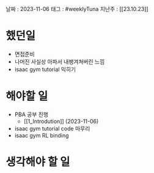 
날짜 : 2023-11-06
태그 : #weeklyTuna 
지난주 : [[23.10.23]]

# 했던일

- 면접준비
- 나머진 사실상 아파서 내팽겨쳐버린 느낌
- isaac gym tutorial 익히기

# 해야할 일
- PBA 공부 진행
	- [[1_Introdution]]  (2023-11-06)
- isaac gym tutorial code 마무리
- isaac gym RL binding


# 생각해야 할 일



